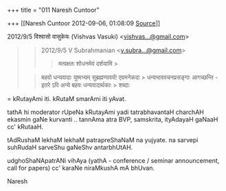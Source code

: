 +++
title = "011 Naresh Cuntoor"

+++
[[Naresh Cuntoor	2012-09-06, 01:08:09 [Source](https://groups.google.com/g/samskrita/c/3_6XuR-hlek)]]



  

2012/9/5 विश्वासो वासुकेयः (Vishvas Vasuki) \<[vishvas...@gmail.com]()\>

  

>   
>   
> > 
> > 2012/9/5 V Subrahmanian \<[v.subra...@gmail.com]()\>  
> > > मत्पक्षतः शोधनमेवं दर्शयामि >
> 
> > बहवो धन्यवादाः युष्मभ्यम् सुब्रह्मण्यवर्य! एवमनेकदा > धन्यभाववचनप्रसङ्गाः आगच्छन्ति - इतरे ऽपि अन्ये बहवः धन्यवादार्थकाः > शब्दाः  
>   
>   
> > 
> > 

  
= kRutayAmi iti. kRutaM smarAmi iti yAvat.  
  
tathA hi moderator rUpeNa kRutayAmi yadi tatrabhavantaH charchAH ekasmin gaNe kurvanti .. tannAma atra BVP, samskrita, ityAdayaH gaNaaH cc' kRutaaH.  
  
tAdRushaM lekhaM lekhaM patrapreShaNaM na yujyate. na sarvepi suhRudaH sarveShu gaNeShv antarbhUtAH.  
  
udghoShaNApatrANi vihAya (yathA - conference / seminar announcement, call for papers) cc' karaNe niraMkushA mA bhUvan.  

  
  
Naresh  

